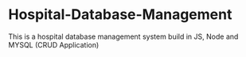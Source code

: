 # Hospital-Database-Management
This is a hospital database management system build in JS, Node and MYSQL (CRUD Application)
